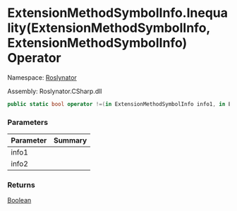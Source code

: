 # ExtensionMethodSymbolInfo\.Inequality\(ExtensionMethodSymbolInfo, ExtensionMethodSymbolInfo\) Operator

Namespace: [Roslynator](../../README.md)

Assembly: Roslynator\.CSharp\.dll

```csharp
public static bool operator !=(in ExtensionMethodSymbolInfo info1, in ExtensionMethodSymbolInfo info2)
```

### Parameters

| Parameter | Summary |
| --------- | ------- |
| info1 | |
| info2 | |

### Returns

[Boolean](https://docs.microsoft.com/en-us/dotnet/api/system.boolean)


